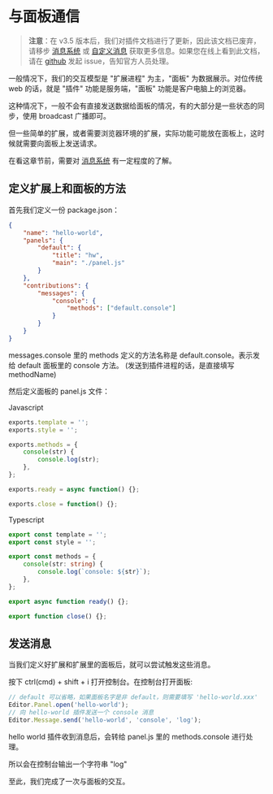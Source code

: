 # 与面板通信

> **注意**：在 v3.5 版本后，我们对插件文档进行了更新，因此该文档已废弃，请移步 [消息系统](./messages.md) 或 [自定义消息](./contributions-messages.md) 获取更多信息。如果您在线上看到此文档，请在 [github](https://github.com/cocos/cocos-docs/issues/new) 发起 issue，告知官方人员处理。

一般情况下，我们的交互模型是 "扩展进程" 为主，"面板" 为数据展示。对位传统 web 的话，就是 "插件" 功能是服务端，"面板" 功能是客户电脑上的浏览器。

这种情况下，一般不会有直接发送数据给面板的情况，有的大部分是一些状态的同步，使用 broadcast 广播即可。

但一些简单的扩展，或者需要浏览器环境的扩展，实际功能可能放在面板上，这时候就需要向面板上发送请求。

在看这章节前，需要对 [消息系统](./messages.md) 有一定程度的了解。

## 定义扩展上和面板的方法

首先我们定义一份 package.json：

```json
{
    "name": "hello-world",
    "panels": {
        "default": {
            "title": "hw",
            "main": "./panel.js"
        }
    },
    "contributions": {
        "messages": {
            "console": {
                "methods": ["default.console"]
            }
        }
    }
}
```

messages.console 里的 methods 定义的方法名称是 default.console。表示发给 default 面板里的 console 方法。
(发送到插件进程的话，是直接填写 methodName)

然后定义面板的 panel.js 文件：

Javascript

```javascript
exports.template = '';
exports.style = '';

exports.methods = {
    console(str) {
        console.log(str);
    },
};

exports.ready = async function() {};

exports.close = function() {};
```

Typescript

```typescript
export const template = '';
export const style = '';

export const methods = {
    console(str: string) {
        console.log(`console: ${str}`);
    },
};

export async function ready() {};

export function close() {};
```

## 发送消息

当我们定义好扩展和扩展里的面板后，就可以尝试触发这些消息。

按下 ctrl(cmd) + shift + i 打开控制台。在控制台打开面板:

 ```javascript
 // default 可以省略，如果面板名字是非 default，则需要填写 'hello-world.xxx'
 Editor.Panel.open('hello-world');
 // 向 hello-world 插件发送一个 console 消息
 Editor.Message.send('hello-world', 'console', 'log');
 ```

hello world 插件收到消息后，会转给 panel.js 里的 methods.console 进行处理。

所以会在控制台输出一个字符串 "log"

至此，我们完成了一次与面板的交互。

